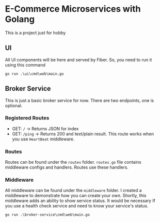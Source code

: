 # E-Commerce Microservices with Golang

This is a project just for hobby

## UI

All UI components will be here and served by Fiber. So, you need to run it using this command

```
go run .\ui\cmd\web\main.go
```

## Broker Service

This is just a basic broker service for now. There are two endpoints, one is optional.

### Registered Routes

- GET: `/` -> Returns JSON for index
- GET: `/ping` -> Returns 200 and text/plain result. This route works when you use `HeartBeat` middleware.

### Routes

Routes can be found under the `routes` folder. `routes.go` file contains middleware configs and handlers. Routes use these handlers.

### Middleware

All middleware can be found under the `middleware` folder. I created a middleware to demonstrate how you can create your own. Shortly, this middleware adds an ability to show service status. It would be necessary If you use a health check service and need to know your service's status.

```
go run .\broker-service\cmd\web\main.go
```
